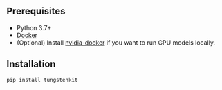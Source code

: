 ## Prerequisites
- Python 3.7+
- [Docker](https://docs.docker.com/engine/install/)
- (Optional) Install [nvidia-docker](https://docs.nvidia.com/datacenter/cloud-native/container-toolkit/install-guide.html#docker) if you want to run GPU models locally.

## Installation
```shell
pip install tungstenkit
```